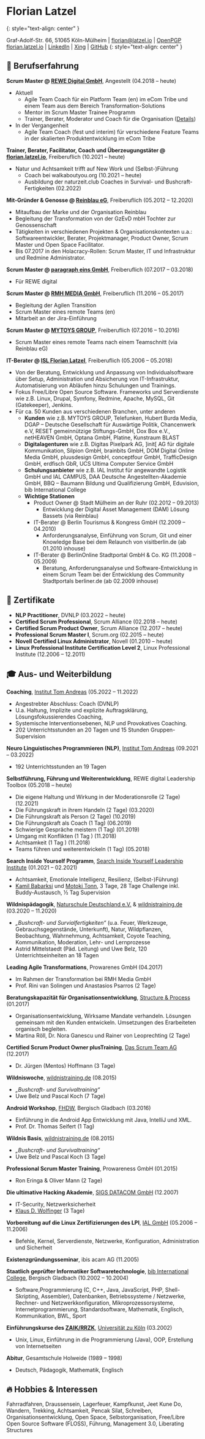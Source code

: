 # Florian Latzel
{: style="text-align: center" }

Graf-Adolf-Str. 66, 51065 Köln-Mülheim |
[florian@latzel.io](mailto:florian@latzel.io) | [OpenPGP](https://keys.openpgp.org/search?q=3F9F644542DD63E82165D376F4F62999C3BA4866)   
[florian.latzel.io](https://florian.latzel.io) | 
[LinkedIn](https://de.linkedin.com/in/florianlatzel/de) | 
[Xing](https://www.xing.com/profile/Florian_Latzel) |
[GitHub](https://github.com/fl3a) 
{: style="text-align: center" }

## 🧪 Berufserfahrung

**Scrum Master @ [REWE Digital GmbH](https://www.rewe-digital.com/)**, 
Angestellt (04.2018 – heute)

- Aktuell
  - Agile Team Coach für ein Platform Team (en) im eCom Tribe 
und einem Team aus dem Bereich Transformation-Solutions 
  - Mentor im Scrum Master Trainee Programm
  - Trainer, Berater, Moderator und Coach für die Organisation 
([Details](https://github.com/fl3a/florian.latzel.io/blob/portfolio/referenzen.md))
- In der Vergangenheit
  -  Agile Team Coach (fest und interim) für verschiedene 
Feature Teams in der skalierten Produktentwicklung im eCom Tribe 

**Trainer, Berater, Facilitator, Coach und Überzeugungstäter @ [florian.latzel.io](
https://florian.latzel.io)**, 
Freiberuflich (10.2021 – heute)

- Natur und Achtsamkeit trifft auf New Work und (Selbst-)Führung 
  - Coach bei walkaboutyou.org (10.2021 – heute)
  - Ausbildung der naturzeit.club Coaches in Survival- und Bushcraft-Fertigkeiten (02.2022)

**Mit-Gründer & Genosse @ [Reinblau eG](https://reinblau.coop/)**, 
Freiberuflich (05.2012 – 12.2020)

- Mitaufbau der Marke und der Organisation Reinblau
- Begleitung der Transformation von der GzEvD mbH Tochter zur Genossenschaft
- Tätigkeiten in verschiedenen Projekten & Organisationskontexten u.a.: 
Softwareentwickler, Berater, Projektmanager, Product Owner, 
Scrum Master und Open Space Facilitator.
- Bis 07.2017 in den Holacracy-Rollen: 
Scrum Master, IT und Infrastruktur und Redmine Administrator.

**Scrum Master @ [paragraph eins GmbH](https://www.paragraph1.de/)**, 
Freiberuflich (07.2017 – 03.2018)

- Für REWE digital
    
**Scrum Master @ [RMH MEDIA GmbH](https://www.rmh-media.com/)**, 
Freiberuflich (11.2016 – 05.2017)

- Begleitung der Agilen Transition
- Scrum Master eines remote Teams (en)
- Mitarbeit an der Jira-Einführung
    
**Scrum Master @ [MYTOYS GROUP](https://mytoysgroup.jobs/)**, 
Freiberuflich (07.2016 – 10.2016)

- Scrum Master eines remote Teams nach einem Teamschnitt (via Reinblau eG)

**IT-Berater @ [ISL Florian Latzel](
https://web.archive.org/web/20190119112329/https://is-loesungen.de/)**, 
Freiberuflich (05.2006 – 05.2018)

- Von der Beratung, Entwicklung und Anpassung von Individualsoftware 
über Setup, Administration und Absicherung von IT-Infrastruktur, Automatisierung von Abläufen 
hinzu Schulungen und Trainings. 
- Fokus Free/Libre Open Source Software. Frameworks und Serverdienste wie z.B. 
Linux, Drupal, Symfony, Redmine, Apache, MySQL, Git (Gatekeeper), Jenkins. 
- Für ca. 50 Kunden aus verschiedenen Branchen, unter anderen
  - **Kunden** wie z.B. MYTOYS GROUP, Telefunken, Hubert Burda Media, 
    DGAP – Deutsche Gesellschaft für Auswärtige Politik, Chancenwerk e.V, 
    RESET gemeinnützige Stiftungs-GmbH, Dox Box e.V., netHEAVEN GmbH, 
    Optana GmbH, Platine, Kunstraum BLAST
  - **Digitalagenturen** wie z.B. Digitas Pixelpark AG, 
    ]init[ AG für digitale Kommunikation, Silpion GmbH, brainbits GmbH, 
    DOM Digital Online Media GmbH, pluusdesign GmbH, conceptfour GmbH, 
    TrafficDesign GmbH, erdfisch GbR, UCS Ultima Computer Service GmbH
  - **Schulungsanbieter** wie z.B. IAL Institut für angewandte Logistik GmbH und IAL CAMPUS, 
    DAA Deutsche Angestellten-Akademie GmbH, BBQ – Baumann Bildung und Qualifizierung GmbH, 
    Eduvision, bib International College
  - **Wichtige Stationen**
    - Product Owner @ Stadt Mülheim an der Ruhr (02.2012 – 09.2013)
      - Entwicklung der Digital Asset Management (DAM) Lösung Bassets (via Reinblau)
    - IT-Berater @ Berlin Tourismus & Kongress GmbH (12.2009 – 04.2010)
      - Anforderungsanalyse, Einführung von Scrum, Git und einer Knowledge Base 
        bei dem Relaunch von visitberlin.de (ab 01.2010 inhouse) 	
    - IT-Berater @ BerlinOnline Stadtportal GmbH & Co. KG (11.2008 – 05.2009)
      - Beratung, Anforderungsanalyse und Software-Entwicklung in einem Scrum Team 
        bei der Entwicklung des Community Stadtportals berliner.de (ab 02.2009 inhouse)

## 📃 Zertifikate

- **NLP Practitioner**, DVNLP (03.2022 – heute)
- **Certified Scrum Professional**, Scrum Alliance (02.2018 – heute)
- **Certified Scrum Product Owner**, Scrum Alliance (12.2017 – heute)
- **Professional Scrum Master I**, Scrum.org (02.2015 – heute)
- **Novell Certified Linux Administrator**, Novell (01.2010 – heute)
- **Linux Professional Institute Certification Level 2**, 
  Linux Professional Institute (12.2006 – 12.2011)

## 🎓 Aus- und Weiterbildung

**Coaching**, 
[Institut Tom Andreas](https://www.tomandreas.de/) 
(05.2022 – 11.2022)

- Angestrebter Abschluss: Coach (DVNLP)
- U.a. Haltung, Implizite und explizite Auftragsklärung, Lösungsfokussierendes Coaching, 
- Systemische Interventionsebenen,  NLP und Provokatives Coaching.
- 202 Unterrichtsstunden an 20 Tagen und 15 Stunden Gruppen-Supervision
  
**Neuro Linguistisches Programmieren (NLP)**, 
[Institut Tom Andreas](https://www.tomandreas.de/) (09.2021 – 03.2022)

- 192 Unterrichtsstunden an 19 Tagen
  
**Selbstführung, Führung und Weiterentwicklung**, 
REWE digital Leadership Toolbox (05.2018 – heute)

- Die eigene Haltung und Wirkung in der Moderationsrolle (2 Tage) (12.2021)
- Die Führungskraft in ihrem Handeln (2 Tage) (03.2020)
- Die Führungskraft als Person (2 Tage) (10.2019)
- Die Führungskraft als Coach (1 Tag) (06.2019)
- Schwierige Gespräche meistern (1 Tag) (01.2019)
- Umgang mit Konflikten (1 Tag ) (11.2018)
- Achtsamkeit (1 Tag ) (11.2018)
- Teams führen und weiterentwickeln (1 Tag) (05.2018)

**Search Inside Yourself Programm**, 
[Search Inside Yourself Leadership Institute](https://siyli.org/) (01.2021 – 02.2021)

- Achtsamkeit, Emotionale Intelligenz, Resilienz, (Selbst-)Führung)
- [Kamil Babarksi](https://kamilbarbarski.com/) 
  und [Motoki Tonn](https://www.motoki.work/), 
  3 Tage, 28 Tage Challenge inkl. Buddy-Austausch,  ½ Tag Supervision

**Wildnispädagogik**, 
[Naturschule Deutschland e.V.](https://www.naturschule.de/) 
& [wildnistraining.de](https://www.wildnistraining.de/) (03.2020 – 11.2020)

- *„Bushcraft- und Survialfertigkeiten“*
  (u.a. Feuer, Werkzeuge, Gebrauchsgegenstände, Unterkunft), 
  Natur, Wildpflanzen, Beobachtung, Wahrnehmung, Achtsamkeit, 
  Coyote Teaching, Kommunikation, Moderation, Lehr- und Lernprozesse
- Astrid Mittelstaedt (Päd. Leitung) und Uwe Belz, 120 Unterrichtseinheiten an 18 Tagen

**Leading Agile Transformations**, 
Prowarenes GmbH (04.2017)

- Im Rahmen der Transformation bei RMH Media GmbH
- Prof. Rini van Solingen und Anastasios Psarros (2 Tage)

**Beratungskapazität für Organisationsentwicklung**, 
[Structure & Process](http://structureprocess.com/de/) (01.2017)

- Organisationsentwicklung, Wirksame Mandate verhandeln.
  Lösungen gemeinsam mit den Kunden entwickeln. 
  Umsetzungen des Erarbeiteten organisch begleiten.
- Martina Röll, Dr. Nora Ganescu und Rainer von Leoprechting (2 Tage)

**Certified Scrum Product Owner plusTraining**, 
[Das Scrum Team AG](https://www.dasscrumteam.com/de) (12.2017)

- Dr. Jürgen (Mentos) Hoffmann (3 Tage)

**Wildniswoche**, 
[wildnistraining.de](https://www.wildnistraining.de/) (08.2015)

- *„Bushcraft- und Survivaltraining“*
- Uwe Belz und Pascal Koch (7 Tage)
  
**Android Workshop**, 
[FHDW](https://www.fhdw.de/), Bergisch Gladbach (03.2016)

- Einführung in die Android App Entwicklung mit Java, IntelliJ und XML. 
- Prof. Dr. Thomas Seifert (1 Tag)

**Wildnis Basis**, 
[wildnistraining.de](https://www.wildnistraining.de/) (08.2015)

- *„Bushcraft- und Survivaltraining“*
- Uwe Belz und Pascal Koch (3 Tage)

**Professional Scrum Master Training**,
Prowareness GmbH (01.2015)

-  Ron Eringa & Oliver Mann (2 Tage)
  
**Die ultimative Hacking Akademie**, 
[SIGS DATACOM GmbH](https://www.sigs-datacom.de/) (12.2007)

- IT-Security, Netzwerksicherheit
- [Klaus D. Wolfinger](https://www.itconsulting-wolfinger.de/) (3 Tage)

**Vorbereitung auf die Linux Zertifizierungen des LPI**, 
[IAL GmbH](https://www.ial.de/) (05.2006 – 11.2006) 

- Befehle, Kernel, Serverdienste, Netzwerke, Konfiguration, Administration und Sicherheit

**Existenzgründungsseminar**, 
ibis acam AG (11.2005)

**Staatlich geprüfter Informatiker Softwaretechnologie**, 
[bib International College](https://www.bib.de/), Bergisch Gladbach (10.2002 – 10.2004)

- Software,Programmierung (C, C++, Java, JavaScript, PHP, Shell-Skripting, Assembler), 
  Datenbanken, Betriebssysteme / Netzwerke,  Rechner- und Netzwerkkonfiguration, 
  Mikroprozessorsysteme, Internetprogrammierung, Standardsoftware, 
  Mathematik, Englisch, Kommunikation, BWL, Sport

**Einführungskurse des [ZAIK/RRZK](https://rrzk.uni-koeln.de/)**, 
[Universität zu Köln](https://www.uni-koeln.de/) (03.2002)

- Unix, Linux, Einführung in die Programmierung (Java), OOP, Erstellung von Internetseiten
  
**Abitur**, 
Gesamtschule Holweide (1989 – 1998)

- Deutsch, Pädagogik, Mathematik, Englisch

## 🔥 Hobbies & Interessen

Fahrradfahren, Draussensein, Lagerfeuer, Kampfkunst, Jeet Kune Do,  Wandern, 
Trekking, Achtsamkeit, Pencak Silat, Schreiben, Organisationsentwicklung, 
Open Space, Selbstorganisation, Free/Libre Open Source Software (FLOSS), Führung, 
Management 3.0, Liberating Structures
